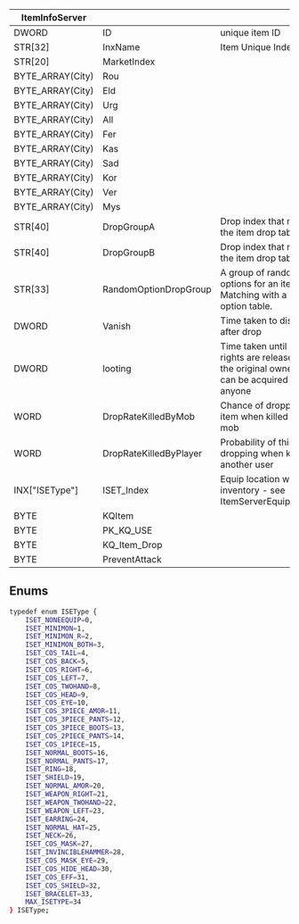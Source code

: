 | ItemInfoServer   |                        |                                                                                                    |
| ---------------- | ---------------------- | -------------------------------------------------------------------------------------------------- |
| DWORD            | ID                     | unique item ID                                                                                     |
| STR[32]          | InxName                | Item Unique Index                                                                                  |
| STR[20]          | MarketIndex            |                                                                                                    |
| BYTE_ARRAY(City) | Rou                    |                                                                                                    |
| BYTE_ARRAY(City) | Eld                    |                                                                                                    |
| BYTE_ARRAY(City) | Urg                    |                                                                                                    |
| BYTE_ARRAY(City) | All                    |                                                                                                    |
| BYTE_ARRAY(City) | Fer                    |                                                                                                    |
| BYTE_ARRAY(City) | Kas                    |                                                                                                    |
| BYTE_ARRAY(City) | Sad                    |                                                                                                    |
| BYTE_ARRAY(City) | Kor                    |                                                                                                    |
| BYTE_ARRAY(City) | Ver                    |                                                                                                    |
| BYTE_ARRAY(City) | Mys                    |                                                                                                    |
| STR[40]          | DropGroupA             | Drop index that matches the item drop table                                                        |
| STR[40]          | DropGroupB             | Drop index that matches the item drop table                                                        |
| STR[33]          | RandomOptionDropGroup  | A group of random options for an item. Matching with a random option table.                        |
| DWORD            | Vanish                 | Time taken to disappear after drop                                                                 |
| DWORD            | looting                | Time taken until rooting rights are released from the original owner and can be acquired by anyone |
| WORD             | DropRateKilledByMob    | Chance of dropping this item when killed by a mob                                                  |
| WORD             | DropRateKilledByPlayer | Probability of this item dropping when killed by another user                                      |
| INX["ISEType"]   | ISET_Index             | Equip location within the inventory - see ItemServerEquipTypeInfo                                  |
| BYTE             | KQItem                 |                                                                                                    |
| BYTE             | PK_KQ_USE              |                                                                                                    |
| BYTE             | KQ_Item_Drop           |                                                                                                    |
| BYTE             | PreventAttack          |                                                                                                    |

## Enums
```bash
typedef enum ISEType {
    ISET_NONEEQUIP=0,
    ISET_MINIMON=1,
    ISET_MINIMON_R=2,
    ISET_MINIMON_BOTH=3,
    ISET_COS_TAIL=4,
    ISET_COS_BACK=5,
    ISET_COS_RIGHT=6,
    ISET_COS_LEFT=7,
    ISET_COS_TWOHAND=8,
    ISET_COS_HEAD=9,
    ISET_COS_EYE=10,
    ISET_COS_3PIECE_AMOR=11,
    ISET_COS_3PIECE_PANTS=12,
    ISET_COS_3PIECE_BOOTS=13,
    ISET_COS_2PIECE_PANTS=14,
    ISET_COS_1PIECE=15,
    ISET_NORMAL_BOOTS=16,
    ISET_NORMAL_PANTS=17,
    ISET_RING=18,
    ISET_SHIELD=19,
    ISET_NORMAL_AMOR=20,
    ISET_WEAPON_RIGHT=21,
    ISET_WEAPON_TWOHAND=22,
    ISET_WEAPON_LEFT=23,
    ISET_EARRING=24,
    ISET_NORMAL_HAT=25,
    ISET_NECK=26,
    ISET_COS_MASK=27,
    ISET_INVINCIBLEHAMMER=28,
    ISET_COS_MASK_EYE=29,
    ISET_COS_HIDE_HEAD=30,
    ISET_COS_EFF=31,
    ISET_COS_SHIELD=32,
    ISET_BRACELET=33,
    MAX_ISETYPE=34
} ISEType;
```